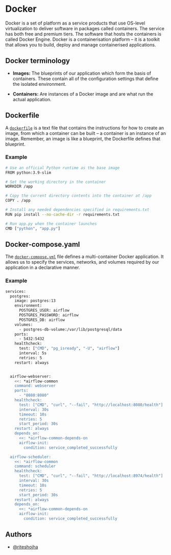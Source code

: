 
# Docker

Docker is a set of platform as a service products that use OS-level virtualization to deliver software in packages called containers. The service has both free and premium tiers. The software that hosts the containers is called Docker Engine. Docker is a containerisation platform – it is a toolkit that allows you to build, deploy and manage containerised applications.
 

## Docker terminology

- **Images:** The blueprints of our application which form the basis of containers. These contain all of the configuration settings that define the isolated environment.

- **Containers:** Are instances of a Docker image and are what run the actual application.


## Dockerfile

A [`dockerfile`](dockerfile) is a text file that contains the instructions for how to create an image, from which a container can be built – a container is an instance of an image. Remember, an image is like a blueprint, the Dockerfile defines that blueprint.

### Example 

```bash
# Use an official Python runtime as the base image
FROM python:3.9-slim

# Set the working directory in the container
WORKDIR /app

# Copy the current directory contents into the container at /app
COPY . /app

# Install any needed dependencies specified in requirements.txt
RUN pip install --no-cache-dir -r requirements.txt

# Run app.py when the container launches
CMD ["python", "app.py"]

```


## Docker-compose.yaml

The [`docker-compose.yml`](docker-compose.yml) file defines a multi-container Docker application. It allows us to specify the services, networks, and volumes required by our application in a declarative manner. 

### Example 

```bash
services:
  postgres:
    image: postgres:13
    environment:
      POSTGRES_USER: airflow
      POSTGRES_PASSWORD: airflow
      POSTGRES_DB: airflow
    volumes:
      - postgres-db-volume:/var/lib/postgresql/data
    ports:
      - 5432:5432
    healthcheck:
      test: ["CMD", "pg_isready", "-U", "airflow"]
      interval: 5s
      retries: 5
    restart: always


  airflow-webserver:
    <<: *airflow-common
    command: webserver
    ports:
      - "8080:8080"
    healthcheck:
      test: ["CMD", "curl", "--fail", "http://localhost:8080/health"]
      interval: 30s
      timeout: 10s
      retries: 5
      start_period: 30s
    restart: always
    depends_on:
      <<: *airflow-common-depends-on
      airflow-init:
        condition: service_completed_successfully

  airflow-scheduler:
    <<: *airflow-common
    command: scheduler
    healthcheck:
      test: ["CMD", "curl", "--fail", "http://localhost:8974/health"]
      interval: 30s
      timeout: 10s
      retries: 5
      start_period: 30s
    restart: always
    depends_on:
      <<: *airflow-common-depends-on
      airflow-init:
        condition: service_completed_successfully

```



## Authors

- [@riteshojha](https://www.github.com/ritesh-ojha)

